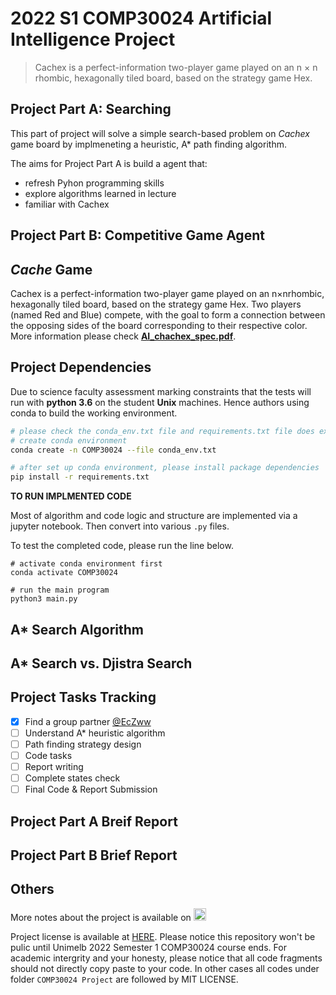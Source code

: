 # 2022 S1 COMP30024 Artificial Intelligence Project

> Cachex is a perfect-information two-player game played on an n × n rhombic, hexagonally tiled board, based on the strategy game Hex.

## Project Part A: Searching

This part of project will solve a simple search-based problem on _Cachex_ game board by implmeneting a heuristic, A\* path finding algorithm.

The aims for Project Part A is build a agent that:

- refresh Pyhon programming skills
- explore algorithms learned in lecture
- familiar with Cachex

## Project Part B: Competitive Game Agent

## _Cache_ Game

Cachex is a perfect-information two-player game played on an n×nrhombic, hexagonally tiled board, based on the strategy game Hex. Two players (named Red and Blue) compete, with the goal to form a connection between the opposing sides of the board corresponding to their respective color. More information please check **[AI_chachex_spec.pdf]("https://github.com/chuangyu-hscy/legendary-succotash/blob/master/COMP30024%20Project/COMP30024%20Project%20Part%20A/specification/AI_cachex_spec.pdf")**.

## Project Dependencies

Due to science faculty assessment marking constraints that the tests will run with **python 3.6** on the student **Unix** machines.
Hence authors using conda to build the working environment.

```bash
# please check the conda_env.txt file and requirements.txt file does exist
# create conda environment
conda create -n COMP30024 --file conda_env.txt

# after set up conda environment, please install package dependencies
pip install -r requirements.txt
```

**TO RUN IMPLMENTED CODE**

Most of algorithm and code logic and structure are implemented via a jupyter notebook. Then convert into various `.py` files.

To test the completed code, please run the line below.

```
# activate conda environment first
conda activate COMP30024

# run the main program
python3 main.py
```

## A\* Search Algorithm

## A\* Search vs. Djistra Search

## Project Tasks Tracking

- [x] Find a group partner [@EcZww](https://github.com/EcZww)
- [ ] Understand A\* heuristic algorithm
- [ ] Path finding strategy design
- [ ] Code tasks
- [ ] Report writing
- [ ] Complete states check
- [ ] Final Code & Report Submission

## Project Part A Breif Report

## Project Part B Brief Report

## Others

<p>More notes about the project is available on <a href='https://www.notion.so/huangsunchuangyu/Project-Part-A-97ad43542a9a42d39433a14d834102f8'><img height=20 src="https://img.shields.io/badge/Notion-000000?style=for-the-badge&logo=notion&logoColor=white" alt='notion'></a></p>

Project license is available at [HERE](https://github.com/chuangyu-hscy/legendary-succotash/blob/master/COMP30024%20Project/LICENSE). Please notice this repository won't be pulic until Unimelb 2022 Semester 1 COMP30024 course ends. For academic intergrity and your honesty, please notice that all code fragments should not directly copy paste to your code. In other cases all codes under folder `COMP30024 Project` are followed by MIT LICENSE.
